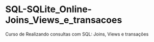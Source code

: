 # SQL-SQLite_Online-Joins_Views_e_transacoes
Curso de Realizando consultas com SQL: Joins, Views e transações
